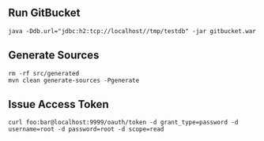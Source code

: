 
## Run GitBucket

    java -Ddb.url="jdbc:h2:tcp://localhost//tmp/testdb" -jar gitbucket.war

## Generate Sources

    rm -rf src/generated
    mvn clean generate-sources -Pgenerate
    
## Issue Access Token

    curl foo:bar@localhost:9999/oauth/token -d grant_type=password -d username=root -d password=root -d scope=read